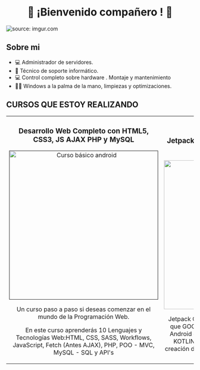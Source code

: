 

<div align="center">
    <h1 align="center"> 👋 ¡Bienvenido compañero ! 👋  </h1>
</div>
<img src="https://i.imgur.com/RZ8pYmE.png" title="source: imgur.com" />

## Sobre mi

- 💻 Administrador de servidores.
- 🎥 Técnico de soporte informático.
- 💻 Control completo sobre hardware . Montaje y mantenimiento
- 👩‍💻 Windows a la palma de la mano, limpiezas y optimizaciones.
## CURSOS QUE ESTOY REALIZANDO                                                                                  
<table>

<tr>
<td width="50%">
<h3 align="center">Desarrollo Web Completo con HTML5, CSS3, JS AJAX PHP y MySQL</h3>
<div align="center">
<a href=""https://github.com/ArisGuimera/Android-Expert" target="_blank"><img src="https://i.imgur.com/ARL5Ats.jpg" width="400" alt="Curso básico android"></a>
<p>Un curso paso a paso si deseas comenzar en el mundo de la Programación Web.

En este curso aprenderás 10 Lenguajes y Tecnologías Web:HTML, CSS, SASS, Workflows, JavaScript, Fetch (Antes AJAX), PHP, POO - MVC, MySQL - SQL y API's
</div>                                                                                     
</td>

                                                                                       
<td width="50%">
               <br>
<h3 align="center">Jetpack Compose: Curso definitivo desde 0 [2023]</h3>
<div align="center">                                       
<a href="https://github.com/ArisGuimera/SimpleAndroidMVVM" target="_blank"><img src="https://i.imgur.com/BtfVRQg.jpg" width="400" alt="Curso arquitectura MVVM"></a>
<br>
</p>Jetpack Compose es el nuevo kit de herramientas que GOOGLE nos provee para crear las vistas en Android de forma totalmente NATIVA es decir, en KOTLIN.                                                    
A partir de ahora usarás Kotlin para la creación de las vistas, de una manera muy sencilla y potente.
</div>                                                             
</table>                                                                                 
</div>
<br>


<!--
**holamellamoyago/holamellamoyago** is a ✨ _special_ ✨ repository because its `README.md` (this file) appears on your GitHub profile.

Here are some ideas to get you started:

- 🔭 I’m currently working on ...
- 🌱 I’m currently learning ...
- 👯 I’m looking to collaborate on ...
- 🤔 I’m looking for help with ...
- 💬 Ask me about ...
- 📫 How to reach me: ...
- 😄 Pronouns: ...
- ⚡ Fun fact: ...
-->
